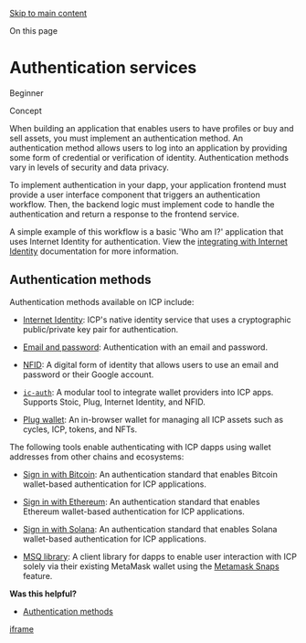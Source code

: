 [Skip to main content](https://internetcomputer.org/docs/building-apps/authentication/overview#__docusaurus_skipToContent_fallback)

On this page

# Authentication services

Beginner

Concept

When building an application that enables users to have profiles or buy and sell assets, you must implement an authentication method. An authentication method allows users to log into an application by providing some form of credential or verification of identity. Authentication methods vary in levels of security and data privacy.

To implement authentication in your dapp, your application frontend must provide a user interface component that triggers an authentication workflow. Then, the backend logic must implement code to handle the authentication and return a response to the frontend service.

A simple example of this workflow is a basic 'Who am I?' application that uses Internet Identity for authentication. View the [integrating with Internet Identity](https://internetcomputer.org/docs/building-apps/authentication/integrate-internet-identity) documentation for more information.

## Authentication methods [​](https://internetcomputer.org/docs/building-apps/authentication/overview\#authentication-methods "Direct link to Authentication methods")

Authentication methods available on ICP include:

- [Internet Identity](https://internetcomputer.org/docs/building-apps/authentication/overview): ICP's native identity service that uses a cryptographic public/private key pair for authentication.

- [Email and password](https://nfid.one/): Authentication with an email and password.

- [NFID](https://nfid.one/): A digital form of identity that allows users to use an email and password or their Google account.

- [`ic-auth`](https://github.com/id-daniel-mccoy/ic-auth): A modular tool to integrate wallet providers into ICP apps. Supports Stoic, Plug, Internet Identity, and NFID.

- [Plug wallet](https://docs.plugwallet.ooo/): An in-browser wallet for managing all ICP assets such as cycles, ICP, tokens, and NFTs.


The following tools enable authenticating with ICP dapps using wallet addresses from other chains and ecosystems:

- [Sign in with Bitcoin](https://github.com/AstroxNetwork/ic-siwb): An authentication standard that enables Bitcoin wallet-based authentication for ICP applications.

- [Sign in with Ethereum](https://github.com/kristoferlund/ic-siwe-react-demo-rust): An authentication standard that enables Ethereum wallet-based authentication for ICP applications.

- [Sign in with Solana](https://github.com/kristoferlund/ic-siws): An authentication standard that enables Solana wallet-based authentication for ICP applications.

- [MSQ library](https://icp.msq.tech/): A client library for dapps to enable user interaction with ICP solely via their existing MetaMask wallet using the [Metamask Snaps](https://metamask.io/snaps/) feature.


**Was this helpful?**

- [Authentication methods](https://internetcomputer.org/docs/building-apps/authentication/overview#authentication-methods)

[iframe](https://www.google.com/recaptcha/enterprise/anchor?ar=1&k=6Lck4YwlAAAAAEIE1hR--varWp0qu9F-8-emQn2v&co=aHR0cHM6Ly9pbnRlcm5ldGNvbXB1dGVyLm9yZzo0NDM.&hl=en&v=hbAq-YhJxOnlU-7cpgBoAJHb&size=invisible&cb=jhhl6ndrc4ef)